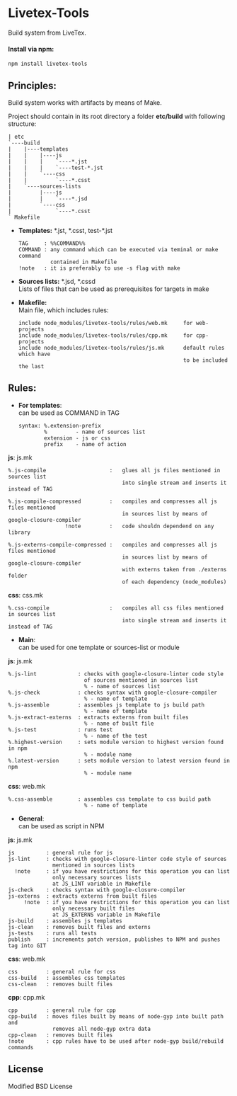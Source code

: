 # Livetex-Tools

Build system from LiveTex.

#### Install via npm:
    npm install livetex-tools


## Principles: 

Build system works with artifacts by means of Make.

Project should contain in its root directory a folder **etc/build** with following structure:

    | etc
    `----build  
    |    |----templates  
    |    |    |----js  
    |    |    |    `----*.jst
    |    |    |    `----test-*.jst 
    |    |    `----css  
    |    |         `----*.csst  
    |    `----sources-lists  
    |         |----js  
    |         |    `----*.jsd  
    |         `----css  
    |              `----*.csst  
    ` Makefile  
    
+ **Templates:** \*.jst, \*.csst, test-\*.jst
    ```
    TAG     : %%COMMAND%%    
    COMMAND : any command which can be executed via teminal or make command  
              contained in Makefile  
    !note   : it is preferably to use -s flag with make 
    ```

+ **Sources lists:** *.jsd, *.cssd  
Lists of files that can be used as prerequisites for targets in make  

+ **Makefile:**  
Main file, which includes rules:  
    
    ```
    include node_modules/livetex-tools/rules/web.mk     for web-projects  
    include node_modules/livetex-tools/rules/cpp.mk     for cpp-projects  
    include node_modules/livetex-tools/rules/js.mk      default rules which have  
                                                        to be included the last  
    ```

## Rules: 

+ **For templates**:        
can be used as COMMAND in TAG   

    ```
    syntax: %.extension-prefix
            %         - name of sources list
            extension - js or css
            prefix    - name of action
    ```
    
**js**: js.mk    

    %.js-compile                    :   glues all js files mentioned in sources list  
                                        into single stream and inserts it instead of TAG
                                        
    %.js-compile-compressed         :   compiles and compresses all js files mentioned  
                                        in sources list by means of google-closure-compiler  
                      !note         :   code shouldn dependend on any library
                                        
    %.js-externs-compile-compressed :   compiles and compresses all js files mentioned 
                                        in sources list by means of google-closure-compiler   
                                        with externs taken from ./externs folder   
                                        of each dependency (node_modules)
    
**css**: css.mk  

    %.css-compile                   :   compiles all css files mentioned in sources list   
                                        into single stream and inserts it instead of TAG


+ **Main**:   
can be used for one template or sources-list or module

**js**: js.mk

    %.js-lint             : checks with google-closure-linter code style
                            of sources mentioned in sources list
                            % - name of sources list
    %.js-check            : checks syntax with google-closure-compiler
                            % - name of template
    %.js-assemble         : assembles js template to js build path
                            % - name of template
    %.js-extract-externs  : extracts externs from built files
                            % - name of built file
    %.js-test             : runs test
                            % - name of the test
    %.highest-version     : sets module version to highest version found in npm
                            % - module name
    %.latest-version      : sets module version to latest version found in npm
                            % - module name

**css**: web.mk

    %.css-assemble        : assembles css template to css build path
                            % - name of template


+ **General**:    
can be used as script in NPM  

**js**: js.mk  
    
    js          : general rule for js  
    js-lint     : checks with google-closure-linter code style of sources  
                  mentioned in sources lists   
      !note     : if you have restrictions for this operation you can list  
                  only necessary sources lists  
                  at JS_LINT variable in Makefile
    js-check    : checks syntax with google-closure-compiler     
    js-externs  : extracts externs from built files   
         !note  : if you have restrictions for this operation you can list  
                  only necessary built files  
                  at JS_EXTERNS variable in Makefile
    js-build    : assembles js templates  
    js-clean    : removes built files and externs
    js-tests    : runs all tests
    publish     : increments patch version, publishes to NPM and pushes tag into GIT  
    
**css**: web.mk     
    
    css         : general rule for css  
    css-build   : assembles css templates  
    css-clean   : removes built files  
    
**cpp**: cpp.mk   
    
    cpp         : general rule for cpp  
    cpp-build   : moves files built by means of node-gyp into built path and  
                  removes all node-gyp extra data  
    cpp-clean   : removes built files  
    !note       : cpp rules have to be used after node-gyp build/rebuild commands  
    
    
## License

Modified BSD License
